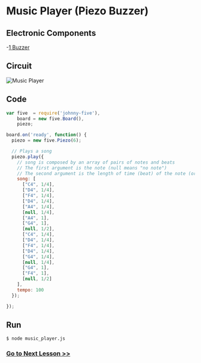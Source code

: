 # Music Player (Piezo Buzzer)

## Electronic Components

-[1 Buzzer](https://en.wikipedia.org/wiki/Buzzer)

## Circuit

![Music Player](http://i.imgur.com/1zWACEl.png)

## Code

``` js
var five  = require('johnny-five'),
    board = new five.Board(),
    piezo;

board.on('ready', function() {
  piezo = new five.Piezo(6);

  // Plays a song
  piezo.play({
    // song is composed by an array of pairs of notes and beats
    // The first argument is the note (null means "no note")
    // The second argument is the length of time (beat) of the note (or non-note)
    song: [
      ["C4", 1/4],
      ["D4", 1/4],
      ["F4", 1/4],
      ["D4", 1/4],
      ["A4", 1/4],
      [null, 1/4],
      ["A4", 1],
      ["G4", 1],
      [null, 1/2],
      ["C4", 1/4],
      ["D4", 1/4],
      ["F4", 1/4],
      ["D4", 1/4],
      ["G4", 1/4],
      [null, 1/4],
      ["G4", 1],
      ["F4", 1],
      [null, 1/2]
    ],
    tempo: 100
  });

});
```

## Run

```
$ node music_player.js
```

### [Go to Next Lesson >>](../switch/)
